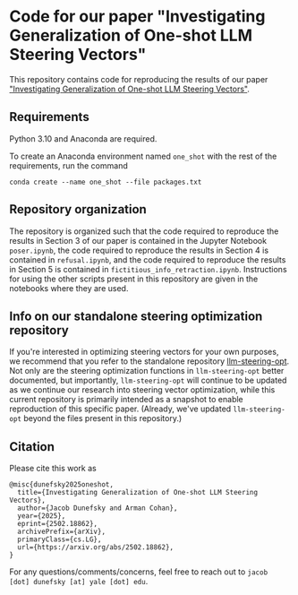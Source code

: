 # Code for our paper "Investigating Generalization of One-shot LLM Steering Vectors"

This repository contains code for reproducing the results of our paper ["Investigating Generalization of One-shot LLM Steering Vectors"](https://arxiv.org/pdf/2502.18862).

## Requirements

Python 3.10 and Anaconda are required.

To create an Anaconda environment named `one_shot` with the rest of the requirements, run the command

`conda create --name one_shot --file packages.txt`

## Repository organization

The repository is organized such that the code required to reproduce the results in Section 3 of our paper is contained in the Jupyter Notebook `poser.ipynb`, the code required to reproduce the results in Section 4 is contained in `refusal.ipynb`, and the code required to reproduce the results in Section 5 is contained in `fictitious_info_retraction.ipynb`. Instructions for using the other scripts present in this repository are given in the notebooks where they are used.

## Info on our standalone steering optimization repository

If you're interested in optimizing steering vectors for your own purposes, we recommend that you refer to the standalone repository [llm-steering-opt](https://github.com/jacobdunefsky/llm-steering-opt). Not only are the steering optimization functions in `llm-steering-opt` better documented, but importantly, `llm-steering-opt` will continue to be updated as we continue our research into steering vector optimization, while this current repository is primarily intended as a snapshot to enable reproduction of this specific paper. (Already, we've updated `llm-steering-opt` beyond the files present in this repository.)

## Citation

Please cite this work as

    @misc{dunefsky2025oneshot,
      title={Investigating Generalization of One-shot LLM Steering Vectors}, 
      author={Jacob Dunefsky and Arman Cohan},
      year={2025},
      eprint={2502.18862},
      archivePrefix={arXiv},
      primaryClass={cs.LG},
      url={https://arxiv.org/abs/2502.18862}, 
    }

For any questions/comments/concerns, feel free to reach out to `jacob [dot] dunefsky [at] yale [dot] edu`.
